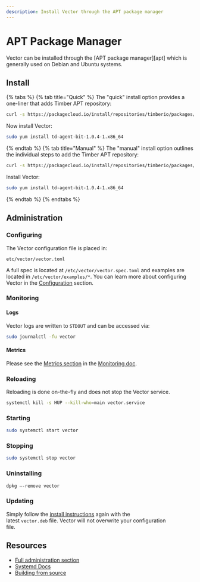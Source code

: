 ```yaml
---
description: Install Vector through the APT package manager
---
```


# APT Package Manager

Vector can be installed through the [APT package manager][apt] which is
generally used on Debian and Ubuntu systems.

## Install

{% tabs %}
{% tab title="Quick" %}
The "quick" install option provides a one-liner that adds Timber APT repository:

```bash
curl -s https://packagecloud.io/install/repositories/timberio/packages/script.rpm.sh | sudo bash
```

Now install Vector:

```bash
sudo yum install td-agent-bit-1.0.4-1.x86_64
```
{% endtab %}
{% tab title="Manual" %}
The "manual" install option outlines the individual steps to add the Timber APT
repository:

```bash
curl -s https://packagecloud.io/install/repositories/timberio/packages/script.rpm.sh | sudo bash
```

Install Vector:

```bash
sudo yum install td-agent-bit-1.0.4-1.x86_64
```
{% endtab %}
{% endtabs %}

## Administration

### Configuring

The Vector configuration file is placed in:

```
etc/vector/vector.toml
```

A full spec is located at `/etc/vector/vector.spec.toml` and examples are
located in `/etc/vector/examples/*`. You can learn more about configuring
Vector in the [Configuration][configuration] section.

### Monitoring

#### Logs

Vector logs are written to `STDOUT` and can be accessed via:

```bash
sudo journalctl -fu vector
```

#### Metrics

Please see the [Metrics section][metrics] in the [Monitoring doc][monitoring].

### Reloading

Reloading is done on-the-fly and does not stop the Vector service.

```bash
systemctl kill -s HUP --kill-who=main vector.service
```

### Starting

```bash
sudo systemctl start vector
```

### Stopping

```bash
sudo systemctl stop vector
```

### Uninstalling

```bash
dpkg –-remove vector
```

### Updating

Simply follow the [install instructions](#install) again with the \
latest `vector.deb` file. Vector will not overwrite your configuration \
file.

## Resources

* [Full administration section][administration]
* [Systemd Docs][systemd]
* [Building from source][build_from_source]


[administration]: /usage/administration/README.md
[build_from_source]: ../build-from-source.md
[configuration]: ../build-from-source.md
[metrics]: /usage/administration/monitoring.md#metrics
[monitoring]: /usage/administration/monitoring.md
[releases]: https://github.com/timberio/vector/releases
[systemd]: https://wiki.debian.org/systemd